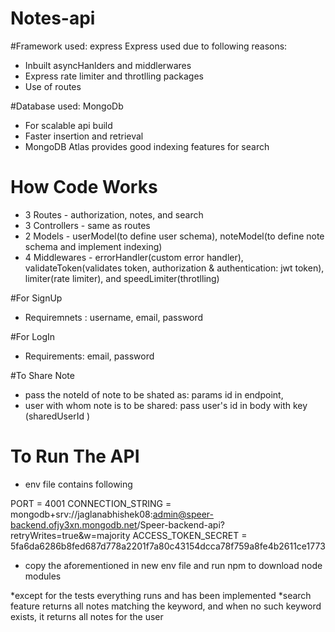 # Notes-api

#Framework used: express
Express used due to following reasons:
- Inbuilt asyncHanlders and middlerwares
- Express rate limiter and throtlling packages
- Use of routes 

#Database used: MongoDb
- For scalable api build
- Faster insertion and retrieval 
- MongoDB Atlas provides good indexing features for search

# How Code Works
- 3 Routes - authorization, notes, and search
- 3 Controllers - same as routes
- 2 Models - userModel(to define user schema), noteModel(to define note schema and implement indexing)
- 4 Middlewares - errorHandler(custom error handler), validateToken(validates token, authorization & authentication: jwt token), limiter(rate limiter), and speedLimiter(throtlling)

#For SignUp
- Requiremnets : username, email, password

#For LogIn
- Requirements: email, password

#To Share Note
- pass the noteId of note to be shated as: params id in endpoint, 
- user with whom note is to be shared: pass user's id in body with key (sharedUserId )

# To Run The API
- env file contains following

PORT = 4001
CONNECTION_STRING = mongodb+srv://jaglanabhishek08:admin@speer-backend.ofjy3xn.mongodb.net/Speer-backend-api?retryWrites=true&w=majority
ACCESS_TOKEN_SECRET = 5fa6da6286b8fed687d778a2201f7a80c43154dcca78f759a8fe4b2611ce1773

- copy the aforementioned in new env file and run npm to download node modules

*except for the tests everything runs and has been implemented
*search feature returns all notes matching the keyword, and when no such keyword exists, it returns all notes for the user
